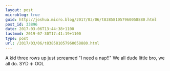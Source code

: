 ```yaml
---
layout: post
microblog: true
guid: http://joshua.micro.blog/2017/03/06/t838581057960058880.html
post_id: 33896
date: 2017-03-06T13:44:38+1100
lastmod: 2019-07-30T17:41:19+1100
type: post
url: /2017/03/06/t838581057960058880.html
---
```

A kid three rows up just screamed "I need a nap!!" We all dude little bro, we all do. SYD ✈️ OOL
